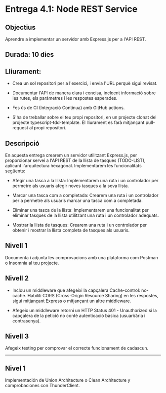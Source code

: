# Entrega 4.1: Node REST Service

## Objectius

Aprendre a implementar un servidor amb Express.js per a l'API REST.

## Durada: 10 dies

## Lliurament:

- Crea un sol repositori per a l'exercici, i envia l'URL perquè sigui revisat.

- Documentar l'API de manera clara i concisa, incloent informació sobre les rutes, els paràmetres i les respostes esperades.

- Fes ús de CI (Integració Continua) amb GitHub actions.

- S'ha de treballar sobre el teu propi repositori, en un projecte clonat del projecte typescript-tdd-template. El lliurament es farà mitjançant pull-request al propi repositori.

## Descripció

En aquesta entrega crearem un servidor utilitzant Express.js, per proporcionar servei a l'API REST de la llista de tasques (TODO-LIST), aplicant l'arquitectura hexagonal. Implementarem les funcionalitats següents:

- Afegir una tasca a la llista: Implementarem una ruta i un controlador per permetre als usuaris afegir noves tasques a la seva llista.

- Marcar una tasca com a completada: Crearem una ruta i un controlador per a permetre als usuaris marcar una tasca com a completada.

- Eliminar una tasca de la llista: Implementarem una funcionalitat per eliminar tasques de la llista utilitzant una ruta i un controlador adequats.

- Mostrar la llista de tasques: Crearem una ruta i un controlador per obtenir i mostrar la llista completa de tasques als usuaris.

## Nivell 1

Documenta i adjunta les comprovacions amb una plataforma com Postman o Insomnia al teu projecte.

## Nivell 2

- Inclou un middleware que afegeixi la capçalera Cache-control: no-cache. Habiliti CORS (Cross-Origin Resource Sharing) en les respostes, sigui mitjançant Express o mitjançant un altre middleware.

- Afegeix un middleware retorni un HTTP Status 401 - Unauthorized si la capçalera de la petició no conté autenticació bàsica (usuari/ària i contrasenya).

## Nivell 3

Afegeix testing per comprovar el correcte funcionament de cadascun.

<hr>

## Nivel 1

Implementación de Union Architecture o Clean Architecture y comprobaciones con ThunderClient.
